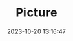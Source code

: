 ---
weight: 1
images:
- /images/edited/211.jpeg
title: Picture
date: 2023-10-20 13:16:47
tags: [luminarneo,work,ILCE7M3,70.0,dog]
---